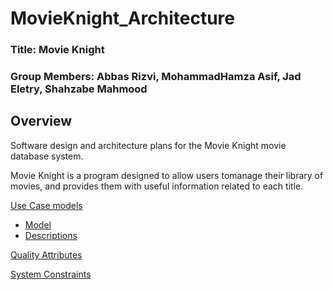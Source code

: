 # MovieKnight_Architecture
### Title: Movie Knight
### Group Members: Abbas Rizvi, MohammadHamza Asif, Jad Eletry, Shahzabe Mahmood

## Overview 
Software design and architecture plans for the Movie Knight movie database system. 

Movie Knight is a program designed to allow users tomanage their library of movies, and provides them with useful information related to each title.

[Use Case models](https://github.com/JadEletry/MovieKnight_Architecture/blob/main/Use%20Case%20Model)

  - [Model](https://github.com/JadEletry/MovieKnight_Architecture/blob/main/Use%20Case%20Model/UseCaseModel.pdf)
  - [Descriptions](https://github.com/JadEletry/MovieKnight_Architecture/blob/main/Use%20Case%20Model/UseCase_Descriptions.pdf)

[Quality Attributes](https://github.com/JadEletry/MovieKnight_Architecture/blob/main/QualityAttributes.pdf)

[System Constraints](https://github.com/JadEletry/MovieKnight_Architecture/blob/main/Constraints.pdf)

